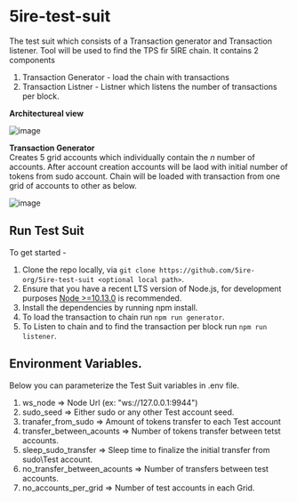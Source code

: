 # 5ire-test-suit

The test suit which consists of a Transaction generator and Transaction listener.
Tool will be used to find the TPS fir 5IRE chain. 
  It contains 2 components <br> 
  1) Transaction Generator - load the chain with transactions <br>
  2) Transaction Listner - Listner which listens the number of transactions per block.

**Architectureal view**

 ![image](https://user-images.githubusercontent.com/91786271/144531608-cf1894c4-b2fc-49af-a3b9-0c049cba2646.png)


**Transaction Generator**  
    Creates 5 grid accounts which individually contain the _n_ number of accounts. After account creation accounts will be laod with initial number of tokens from sudo account.
    Chain will be loaded with transaction from one grid of accounts to other as below.

 ![image](https://user-images.githubusercontent.com/91786271/144530759-1f278843-e57a-48fd-bf84-13cdde8c2eeb.png)


## Run Test Suit

To get started -
1. Clone the repo locally, via `git clone https://github.com/5ire-org/5ire-test-suit <optional local path>`.
2. Ensure that you have a recent LTS version of Node.js, for development purposes [Node >=10.13.0](https://nodejs.org/en/) is recommended.
3. Install the dependencies by running npm install.
4. To load the transaction to chain run `npm run generator`.
5. To Listen to chain and to find the transaction per block run `npm run listener`.

## Environment Variables.
  Below you can parameterize the Test Suit variables in .env file.
  1. ws_node => Node Url (ex: "ws://127.0.0.1:9944")
  2. sudo_seed => Either sudo or any other Test account seed.
  3. tranafer_from_sudo => Amount of tokens transfer to each Test account
  4. transfer_between_acounts => Number of tokens transfer between tetst accounts.
  5. sleep_sudo_transfer => Sleep time to finalize the initial transfer from sudo\Test account.
  6. no_transfer_between_acounts => Number of transfers between test accounts.
  7. no_accounts_per_grid => Number of test accounts in each Grid.
  
